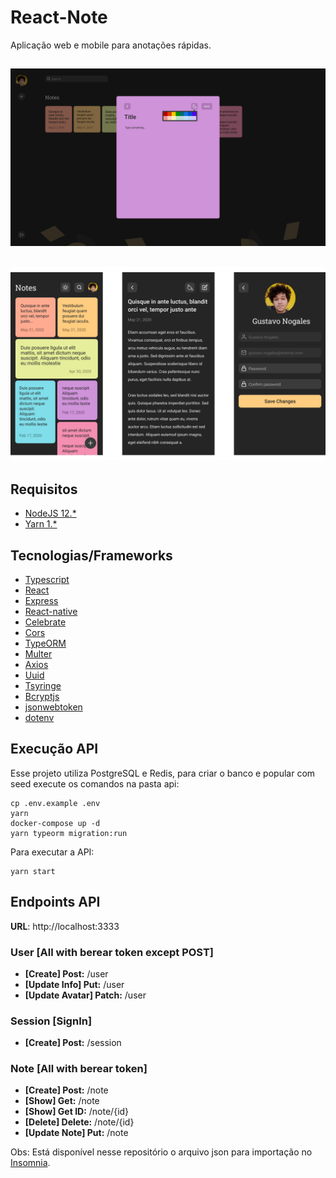 # React-Note

Aplicação web e mobile para anotações rápidas.

![Homepage web](.github/web_home.png)
---
![Homepage app](.github/mobile_home.png)
---

## Requisitos

- [NodeJS 12.*](https://nodejs.org/en/download/)
- [Yarn 1.*](https://yarnpkg.com/getting-started/install/)

## Tecnologias/Frameworks

- [Typescript](https://www.typescriptlang.org/)
- [React](https://github.com/facebook/react)
- [Express](https://expressjs.com/)
- [React-native](https://reactnative.dev/)
- [Celebrate](https://github.com/arb/celebrate/)
- [Cors](https://github.com/expressjs/cors/)
- [TypeORM](https://typeorm.io/#/)
- [Multer](https://github.com/expressjs/multer)
- [Axios](https://github.com/axios/axios)
- [Uuid](https://www.npmjs.com/package/uuid/)
- [Tsyringe](https://github.com/microsoft/tsyringe/)
- [Bcryptjs](https://www.npmjs.com/package/bcryptjs/)
- [jsonwebtoken](https://www.npmjs.com/package/jsonwebtoken/)
- [dotenv](https://github.com/motdotla/dotenv/)

<!-- ## Padrões de projeto

- *Clean Architecture* -->

## Execução API

Esse projeto utiliza PostgreSQL e Redis, para criar o banco e popular com seed execute os comandos na pasta api:
```
cp .env.example .env
yarn
docker-compose up -d
yarn typeorm migration:run
```
Para executar a API:

```shell script
yarn start
```

## Endpoints API

**URL**: http://localhost:3333

### User [All with berear token except POST]
- **[Create] Post:** /user
- **[Update Info] Put:** /user
- **[Update Avatar] Patch:** /user

### Session [SignIn]
- **[Create] Post:** /session

### Note  [All with berear token]
- **[Create] Post:** /note
- **[Show] Get:** /note
- **[Show] Get ID:** /note/{id}
- **[Delete] Delete:** /note/{id}
- **[Update Note] Put:** /note


Obs: Está disponível nesse repositório o arquivo json para importação no [Insomnia](https://insomnia.rest/download/).

<!-- ## Endpoints Web

- URL: http://localhost:3000/
- Session: http://localhost:3000/session
- User: http://localhost:3000/user -->
